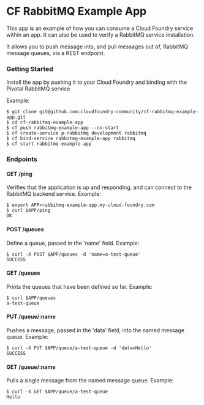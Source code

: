 # CF RabbitMQ Example App

This app is an example of how you can consume a Cloud Foundry
service within an app.  It can also be used to verify a RabbitMQ
service installation.

It allows you to push message into, and pull messages out of,
RabbitMQ message queues, via a REST endpoint.

### Getting Started

Install the app by pushing it to your Cloud Foundry and binding
with the Pivotal RabbitMQ service

Example:

    $ git clone git@github.com:cloudfoundry-community/cf-rabbitmq-example-app.git
    $ cd cf-rabbitmq-example-app
    $ cf push rabbitmq-example-app --no-start
    $ cf create-service p-rabbitmq development rabbitmq
    $ cf bind-service rabbitmq-example-app rabbitmq
    $ cf start rabbitmq-example-app

### Endpoints

#### GET /ping

Verifies that the application is up and responding, and can
connect to the RabbitMQ backend service.  Example:

    $ export APP=rabbitmq-example-app.my-cloud-foundry.com
    $ curl $APP/ping
    OK

#### POST /queues

Define a queue, passed in the 'name' field.  Example:

    $ curl -X POST $APP/queues -d 'name=a-test-queue'
    SUCCESS

#### GET /queues

Prints the queues that have been defined so far.  Example:

    $ curl $APP/queues
    a-test-queue

#### PUT /queue/:name

Pushes a message, passed in the 'data' field, into the named
message queue.  Example:

    $ curl -X PUT $APP/queue/a-test-queue -d 'data=Hello'
    SUCCESS


#### GET /queue/:name

Pulls a single message from the named message queue.  Example:

    $ curl -X GET $APP/queue/a-test-queue
    Hello

